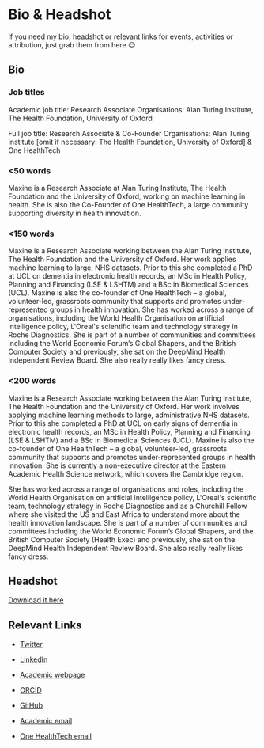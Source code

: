 # Bio & Headshot 

If you need my bio, headshot or relevant links for events, activities or attribution, just grab them from here 😊

## Bio 

### Job titles

Academic job title: Research Associate
Organisations: Alan Turing Institute, The Health Foundation, University of Oxford

Full job title: Research Associate & Co-Founder
Organisations: Alan Turing Institute [omit if necessary: The Health Foundation, University of Oxford] & One HealthTech

### <50 words 
Maxine is a Research Associate at Alan Turing Institute, The Health Foundation and the University of Oxford, working on machine learning in health. She is also the Co-Founder of One HealthTech, a large community supporting diversity in health innovation.

### <150 words 
Maxine is a Research Associate working between the Alan Turing Institute, The Health Foundation and the University of Oxford. Her work applies machine learning to large, NHS datasets. Prior to this she completed a PhD at UCL on dementia in electronic health records, an MSc in Health Policy, Planning and Financing (LSE & LSHTM) and a BSc in Biomedical Sciences (UCL). Maxine is also the co-founder of One HealthTech – a global, volunteer-led, grassroots  community that supports and promotes under-represented groups in health innovation. She has worked across a range of organisations, including the World Health Organisation on artificial intelligence policy, L'Oreal's scientific team and technology strategy in Roche Diagnostics. She is part of a number of communities and committees including the World Economic Forum’s Global Shapers, and the British Computer Society and previously, she sat on the DeepMind Health Independent Review Board. She also really really likes fancy dress.

### <200 words 
Maxine is a Research Associate working between the Alan Turing Institute, The Health Foundation and the University of Oxford. Her work involves applying machine learning methods to large, administrative NHS datasets. Prior to this she completed a PhD at UCL on early signs of dementia in electronic health records, an MSc in Health Policy, Planning and Financing (LSE & LSHTM) and a BSc in Biomedical Sciences (UCL). Maxine is also the co-founder of One HealthTech – a global, volunteer-led, grassroots  community that supports and promotes under-represented groups in health innovation. She is currently a non-executive director at the Eastern Academic Health Science network, which covers the Cambridge region.

She has worked across a range of organisations and roles, including the World Health Organisation on artificial intelligence policy, L'Oreal's scientific team, technology strategy in Roche Diagnostics and as a Churchill Fellow where she visited the US and East Africa to understand more about the health innovation landscape. She is part of a number of communities and committees including the World Economic Forum’s Global Shapers, and the British Computer Society (Health Exec) and previously, she sat on the DeepMind Health Independent Review Board. She also really really likes fancy dress.

## Headshot

[Download it here](https://github.com/maximacki/headshot-bio/blob/master/Maxine%20Mackintosh%20Headshot.jpg)

## Relevant Links

- [Twitter](https://twitter.com/Maxi_Macki)
- [LinkedIn](https://www.linkedin.com/in/maxinemackintosh/)
- [Academic webpage](https://www.turing.ac.uk/people/researchers/maxine-mackintosh)
- [ORCID](https://orcid.org/0000-0003-3740-1302)
- [GitHub](https://github.com/maximacki)

- [Academic email](mailto:mmackintosh@turing.ac.uk)
- [One HealthTech email](mailto:maxine@onehealthtech.com)
